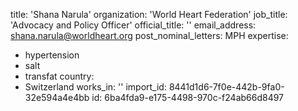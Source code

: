 title: 'Shana Narula'
organization: 'World Heart Federation'
job_title: 'Advocacy and Policy Officer'
official_title: ''
email_address: shana.narula@worldheart.org
post_nominal_letters: MPH
expertise:
  - hypertension
  - salt
  - transfat
country:
  - Switzerland
works_in: ''
import_id: 8441d1d6-7f0e-442b-9fa0-32e594a4e4bb
id: 6ba4fda9-e175-4498-970c-f24ab66d8497
